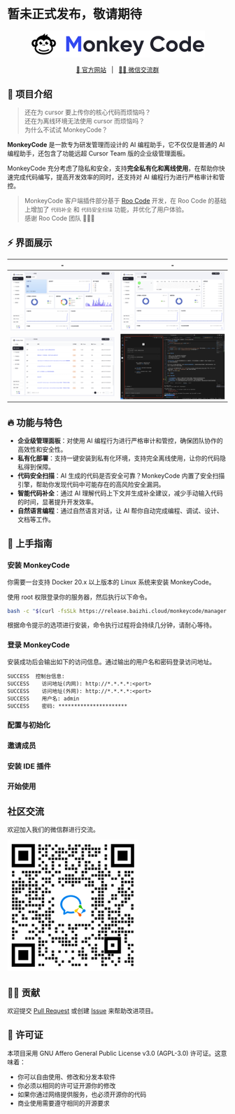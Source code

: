 # 暂未正式发布，敬请期待

<p align="center">
  <img src="/images/banner.png" width="400" />
</p>

<p align="center">
  <a target="_blank" href="https://monkeycode.docs.baizhi.cloud/">📖 官方网站</a> &nbsp; | &nbsp;
  <a target="_blank" href="/images/wechat.png">🙋‍♂️ 微信交流群</a>
</p>

## 👋 项目介绍

> 还在为 cursor 要上传你的核心代码而烦恼吗？  
> 还在为离线环境无法使用 cursor 而烦恼吗？  
> 为什么不试试 MonkeyCode？

**MonkeyCode** 是一款专为研发管理而设计的 AI 编程助手，它不仅仅是普通的 AI 编程助手，还包含了功能远超 Cursor Team 版的企业级管理面板。

MonkeyCode 充分考虑了隐私和安全，支持**完全私有化和离线使用**，在帮助你快速完成代码编写，提高开发效率的同时，还支持对 AI 编程行为进行严格审计和管控。

> MonkeyCode 客户端插件部分基于 [Roo Code](https://github.com/RooCodeInc/Roo-Code) 开发，在 Roo Code 的基础上增加了 `代码补全` 和 `代码安全扫描` 功能，并优化了用户体验。  
> 感谢 Roo Code 团队 🙏🙏🙏

## ⚡️ 界面展示

| -                                                | -                                                |
| ------------------------------------------------ | ------------------------------------------------ |
| <img src="/images/screenshot-1.png" width=370 /> | <img src="/images/screenshot-2.png" width=370 /> |
| <img src="/images/screenshot-3.png" width=370 /> | <img src="/images/screenshot-4.png" width=370 /> |

## 🔥 功能与特色

- **企业级管理面板**：对使用 AI 编程行为进行严格审计和管控，确保团队协作的高效性和安全性。
- **私有化部署**：支持一键安装到私有化环境，支持完全离线使用，让你的代码隐私得到保障。
- **代码安全扫描**：AI 生成的代码是否安全可靠？MonkeyCode 内置了安全扫描引擎，帮助你发现代码中可能存在的高风险安全漏洞。
- **智能代码补全**：通过 AI 理解代码上下文并生成补全建议，减少手动输入代码的时间，显著提升开发效率。
- **自然语言编程**：通过自然语言对话，让 AI 帮你自动完成编程、调试、设计、文档等工作。

## 🚀 上手指南

### 安装 MonkeyCode

你需要一台支持 Docker 20.x 以上版本的 Linux 系统来安装 MonkeyCode。

使用 root 权限登录你的服务器，然后执行以下命令。

```bash
bash -c "$(curl -fsSLk https://release.baizhi.cloud/monkeycode/manager.sh)"
```

根据命令提示的选项进行安装，命令执行过程将会持续几分钟，请耐心等待。

### 登录 MonkeyCode

安装成功后会输出如下的访问信息。通过输出的用户名和密码登录访问地址。

```
SUCCESS  控制台信息:
SUCCESS    访问地址(内网): http://*.*.*.*:<port>
SUCCESS    访问地址(外网): http://*.*.*.*:<port>
SUCCESS    用户名: admin
SUCCESS    密码: **********************
```

### 配置与初始化

### 邀请成员

### 安装 IDE 插件

### 开始使用

## 社区交流

欢迎加入我们的微信群进行交流。

<img src="/images/wechat.png" width="300" />

## 🙋‍♂️ 贡献

欢迎提交 [Pull Request](https://github.com/chaitin/MonkeyCode/pulls) 或创建 [Issue](https://github.com/chaitin/MonkeyCode/issues) 来帮助改进项目。


## 📝 许可证

本项目采用 GNU Affero General Public License v3.0 (AGPL-3.0) 许可证。这意味着：

- 你可以自由使用、修改和分发本软件
- 你必须以相同的许可证开源你的修改
- 如果你通过网络提供服务，也必须开源你的代码
- 商业使用需要遵守相同的开源要求

